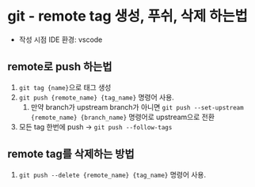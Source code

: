# git - remote tag 생성, 푸쉬, 삭제 하는법

- 작성 시점 IDE 환경: vscode

## remote로 push 하는법
1. `git tag {name}`으로 태그 생성
2. `git push {remote_name} {tag_name}` 명령어 사용.
    1. 만약 branch가 upstream branch가 아니면 `git push --set-upstream {remote_name} {branch_name}` 명령어로 upstream으로 전환
3. 모든 tag 한번에 push -> `git push --follow-tags`

## remote tag를 삭제하는 방법
1. `git push --delete {remote_name} {tag_name}` 명령어 사용.